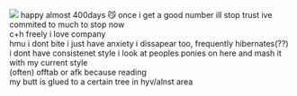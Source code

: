 <img src="https://i.postimg.cc/vBzJ7VJm/pontown.png"/> happy almost 400days 😼 once i get a good number ill stop trust ive commited to much to stop now <br>
c+h freely i love company
<br> hmu i dont bite i just have anxiety i dissapear too, frequently hibernates(??)
<br> i dont have consistenet style i look at peoples ponies on here and mash it with my current style
<br> (often) offtab or afk because reading
<br> my butt is glued to a certain tree in hyv/alnst area 
